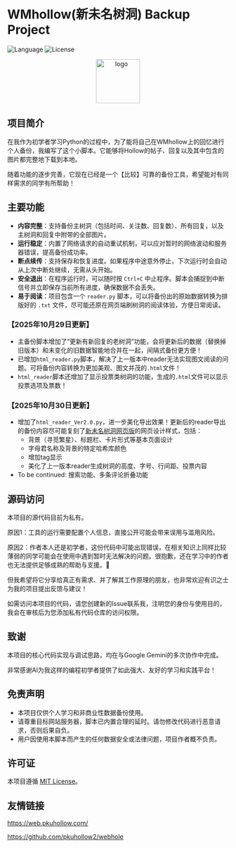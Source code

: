# WMhollow(新未名树洞) Backup Project

![Language](https://img.shields.io/badge/Language-Python-blue.svg)
![License](https://img.shields.io/badge/License-MIT-green.svg)

<p align="center">
<img src="https://raw.githubusercontent.com/pkuhollow/pkuhollow/main/logo.png" alt="logo" class="center" width="100" height="100" ><br>
</p> 

## 项目简介

在我作为初学者学习Python的过程中，为了能将自己在WMhollow上的回忆进行个人备份，我编写了这个小脚本。它能够将Hollow的帖子、回复以及其中包含的图片都完整地下载到本地。

随着功能的逐步完善，它现在已经是一个【比较】可靠的备份工具，希望能对有同样需求的同学有所帮助！

## 主要功能

* **内容完整**：支持备份主树洞（包括时间、关注数、回复数）、所有回复，以及主树洞和回复中附带的全部图片。
* **运行稳定**：内置了网络请求的自动重试机制，可以应对暂时的网络波动和服务器错误，提高备份成功率。
* **断点续传**：支持保存和恢复进度。如果程序中途意外停止，下次运行时会自动从上次中断处继续，无需从头开始。
* **安全退出**：在程序运行时，可以随时按 `Ctrl+C` 中止程序。脚本会捕捉到中断信号并立即保存当前所有进度，确保数据不会丢失。
* **易于阅读**：项目包含一个 `reader.py` 脚本，可以将备份出的原始数据转换为排版好的 `.txt` 文件，尽可能还原在网页端刷树洞的阅读体验，方便日常阅读。

### 【2025年10月29日更新】
* 主备份脚本增加了“更新有新回复的老树洞”功能，会将更新后的数据（替换掉旧版本）和未变化的旧数据智能地合并在一起，间隔式备份更方便！
* 已增加`html_reader.py`脚本，解决了上一版本中reader无法实现图文阅读的问题。可将备份内容转换为更加美观、图文并茂的`.html`文件！
* `html_reader`脚本还增加了显示投票类树洞的功能，生成的`.html`文件可以显示投票选项及票数！

### 【2025年10月30日更新】
* 增加了`html_reader_Ver2.0.py`，进一步美化导出效果！更新后的reader导出的备份内容尽可能复刻了[新未名树洞网页版](https://Web.pkuhollow.com)的网页设计样式，包括：
  * 背景（寻觅繁星）、标题栏、卡片形式等基本页面设计
  * 字母君名称及背景的特定哈希库颜色
  * 增加tag显示
  * 美化了上一版本reader生成树洞的高度、字号、行间距、投票内容
* To be continued: 搜索功能、多条评论折叠功能

## 源码访问

本项目的源代码目前为私有。

原因1：工具的运行需要配置个人信息，直接公开可能会带来误用与滥用风险。

原因2：作者本人还是初学者，这份代码中可能出现错误，在相关知识上同样比较薄弱的同学可能会在使用中遇到暂时无法解决的问题。很抱歉，还在学习中的作者也无法提供足够成熟的帮助与支援。🥹

但我希望将它分享给真正有需求、并了解其工作原理的朋友，也非常欢迎有识之士为我的项目提出反馈与建议！

如需访问本项目的代码，请您创建新的Issue联系我，注明您的身份与使用目的，我会在审核后为您添加私有代码仓库的访问权限。

## 致谢

本项目的核心代码实现与调试思路，均在与Google Gemini的多次协作中完成。

非常感谢AI为我这样的编程初学者提供了如此强大、友好的学习和实践平台！

## 免责声明

* 本项目仅供个人学习和非商业性数据备份使用。
* 请尊重目标网站服务器，脚本已内置合理的延时。请勿修改代码进行恶意请求，否则后果自负。
* 用户因使用本脚本而产生的任何数据安全或法律问题，项目作者概不负责。

## 许可证

本项目遵循 [MIT License](LICENSE)。

## 友情链接

https://web.pkuhollow.com/

https://github.com/pkuhollow2/webhole
